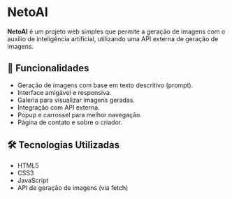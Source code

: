 # NetoAI

**NetoAI** é um projeto web simples que permite a geração de imagens com o auxílio de inteligência artificial, utilizando uma API externa de geração de imagens.

## 📸 Funcionalidades

- Geração de imagens com base em texto descritivo (prompt).
- Interface amigável e responsiva.
- Galeria para visualizar imagens geradas.
- Integração com API externa.
- Popup e carrossel para melhor navegação.
- Página de contato e sobre o criador.

## 🛠 Tecnologias Utilizadas

- HTML5
- CSS3
- JavaScript
- API de geração de imagens (via fetch)

